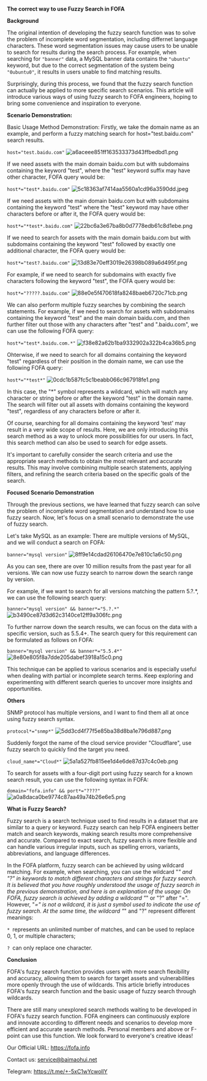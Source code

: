 **The correct way to use Fuzzy Search in FOFA**

**Background**

The original intention of developing the fuzzy search function was to solve the problem of incomplete word segmentation, including differnet language characters. These word segmentation issues may cause users to be unable to search for results during the search process. For example, when searching for `"banner"` data, a MySQL banner data contains the `"ubuntu"` keyword, but due to the correct segmentation of the system being `"0ubuntu0"`, it results in users unable to find matching results.

Surprisingly, during this process, we found that the fuzzy search function can actually be applied to more specific search scenarios. This article will introduce various ways of using fuzzy search to FOFA engineers, hoping to bring some convenience and inspiration to everyone.

**Scenario Demonstration:**

Basic Usage Method Demonstration:
Firstly, we take the domain name as an example, and perform a fuzzy matching search for host="test.baidu.com" search results.

`host="test.baidu.com"`
![a6aceee851ff163533373d43ffbedbd1.png](evernotecid://DAF95B0C-1EED-411E-9588-86052DD6F582/appyinxiangcom/28854756/ENResource/p38)

If we need assets with the main domain baidu.com but with subdomains containing the keyword "test", where the "test" keyword suffix may have other character, FOFA query would be:

`host*="test*.baidu.com"`
![5c18363af7414aa5560a1cd96a3590dd.jpeg](evernotecid://DAF95B0C-1EED-411E-9588-86052DD6F582/appyinxiangcom/28854756/ENResource/p39)

If we need assets with the main domain baidu.com but with subdomains containing the keyword "test" where the "test" keyword may have other characters before or after it, the FOFA query would be:

`host*="*test*.baidu.com"`
![22bc6a3e67ba8b0d7778edb61c8d1ebe.png](evernotecid://DAF95B0C-1EED-411E-9588-86052DD6F582/appyinxiangcom/28854756/ENResource/p40)

If we need to search for assets with the main domain baidu.com but with subdomains containing the keyword "test" followed by exactly one additional character, the FOFA query would be:

`host*="test?.baidu.com"`
![13d83e70eff3019e26398b089a6d495f.png](evernotecid://DAF95B0C-1EED-411E-9588-86052DD6F582/appyinxiangcom/28854756/ENResource/p41)

For example, if we need to search for subdomains with exactly five characters following the keyword "test", the FOFA query would be:

`host*="?????.baidu.com"`
![88e0e5f470618fa8248baeb6720c71cb.png](evernotecid://DAF95B0C-1EED-411E-9588-86052DD6F582/appyinxiangcom/28854756/ENResource/p42)

We can also perform multiple fuzzy searches by combining the search statements. 
For example, if we need to search for assets with subdomains containing the keyword "test" and the main domain baidu.com, and then further filter out those with any characters after "test" and ".baidu.com", we can use the following FOFA query:

`host*="test*.baidu.com.*"`
![f38e82a62b1ba9332902a322b4ca36b5.png](evernotecid://DAF95B0C-1EED-411E-9588-86052DD6F582/appyinxiangcom/28854756/ENResource/p43)

Ohterwise, if we need to search for all domains containing the keyword "test" regardless of their position in the domain name, we can use the following FOFA query:

`host*="*test*"`
![0cdc1b587fc5c1beabb066c967918fe1.png](evernotecid://DAF95B0C-1EED-411E-9588-86052DD6F582/appyinxiangcom/28854756/ENResource/p44)

In this case, the "*" symbol represents a wildcard, which will match any character or string before or after the keyword "test" in the domain name. The search will filter out all assets with domains containing the keyword "test", regardless of any characters before or after it.

Of course, searching for all domains containing the keyword 'test' may result in a very wide scope of results. Here, we are only introducing this search method as a way to unlock more possibilities for our users. In fact, this search method can also be used to search for edge assets.

It's important to carefully consider the search criteria and use the appropriate search methods to obtain the most relevant and accurate results. This may involve combining multiple search statements, applying filters, and refining the search criteria based on the specific goals of the search.

**Focused Scenario Demonstration**

Through the previous sections, we have learned that fuzzy search can solve the problem of incomplete word segmentation and understand how to use fuzzy search. Now, let's focus on a small scenario to demonstrate the use of fuzzy search.

Let's take MySQL as an example: There are multiple versions of MySQL, and we will conduct a search on FOFA:

`banner="mysql version"`
![8ff9e14cdad26106470e7e810c1a6c50.png](evernotecid://DAF95B0C-1EED-411E-9588-86052DD6F582/appyinxiangcom/28854756/ENResource/p45)

As you can see, there are over 10 million results from the past year for all versions. We can now use fuzzy search to narrow down the search range by version.

For example, if we want to search for all versions matching the pattern 5.?.*, we can use the following search query:

`banner="mysql version" && banner*="5.?.*"`
![b3490ce87d3d62c3140ce12ff9a306fc.png](evernotecid://DAF95B0C-1EED-411E-9588-86052DD6F582/appyinxiangcom/28854756/ENResource/p46)

To further narrow down the search results, we can focus on the data with a specific version, such as 5.5.4+. The search query for this requirement can be formulated as follows on FOFA:

`banner="mysql version" && banner*="5.5.4*"`
![8e80e805f8a7dde205dabef3918a15c0.png](evernotecid://DAF95B0C-1EED-411E-9588-86052DD6F582/appyinxiangcom/28854756/ENResource/p47)

This technique can be applied to various scenarios and is especially useful when dealing with partial or incomplete search terms. Keep exploring and experimenting with different search queries to uncover more insights and opportunities.

**Others**

SNMP protocol has multiple versions, and I want to find them all at once using fuzzy search syntax.

`protocol*="snmp*"`
![5dd3cd4f77f5e85ba38d8ba1e796d887.png](evernotecid://DAF95B0C-1EED-411E-9588-86052DD6F582/appyinxiangcom/28854756/ENResource/p48)

Suddenly forgot the name of the cloud service provider "Cloudflare", use fuzzy search to quickly find the target you need.

`cloud_name*="Cloud*"`
![5a1a527fb815ee1d4e6de87d37c4c0eb.png](evernotecid://DAF95B0C-1EED-411E-9588-86052DD6F582/appyinxiangcom/28854756/ENResource/p49)

To search for assets with a four-digit port using fuzzy search for a known search result, you can use the following syntax in FOFA:

`domain="fofa.info" && port*="????"`
![a0a8daca0be9774c87aa49a74b26e6e5.png](evernotecid://DAF95B0C-1EED-411E-9588-86052DD6F582/appyinxiangcom/28854756/ENResource/p50)

**What is Fuzzy Search?**

Fuzzy search is a search technique used to find results in a dataset that are similar to a query or keyword. Fuzzy search can help FOFA engineers better match and search keywords, making search results more comprehensive and accurate. Compared to exact search, fuzzy search is more flexible and can handle various irregular inputs, such as spelling errors, variants, abbreviations, and language differences.

In the FOFA platform, fuzzy search can be achieved by using wildcard matching. For example, when searching, you can use the wildcard "*" and "?" in keywords to match different characters and strings for fuzzy search. It is believed that you have roughly understood the usage of fuzzy search in the previous demonstration, and here is an explanation of the usage:
On FOFA, fuzzy search is achieved by adding a wildcard "*" or "?" after "=". However, "*=" is not a wildcard, it is just a symbol used to indicate the use of fuzzy search.
At the same time, the wildcard "*" and "?" represent different meanings:

`* `represents an unlimited number of matches, and can be used to replace 0, 1, or multiple characters;

`? `can only replace one character.

**Conclusion**

FOFA's fuzzy search function provides users with more search flexibility and accuracy, allowing them to search for target assets and vulnerabilities more openly through the use of wildcards. This article briefly introduces FOFA's fuzzy search function and the basic usage of fuzzy search through wildcards.

There are still many unexplored search methods waiting to be developed in FOFA's fuzzy search function. FOFA engineers can continuously explore and innovate according to different needs and scenarios to develop more efficient and accurate search methods.
Personal members and above or F-point can use this function. We look forward to everyone's creative ideas!

Our Official URL: https://fofa.info

Contact us: service@baimaohui.net

Telegram: https://t.me/+-5xC1wYcwollY
